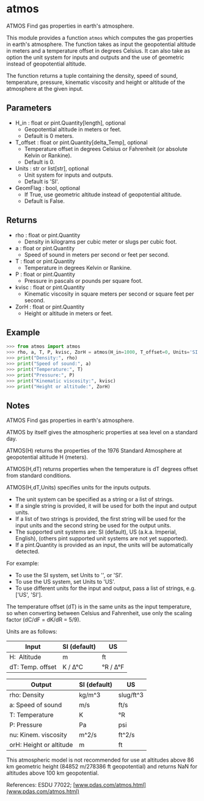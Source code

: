 # atmos
ATMOS Find gas properties in earth's atmosphere.

This module provides a function `atmos` which computes the gas properties in
earth's atmosphere. The function takes as input the geopotential altitude in
meters and a temperature offset in degrees Celsius. It can also take as option
the unit system for inputs and outputs and the use of geometric instead of
geopotential altitude.

The function returns a tuple containing the density, speed of sound,
temperature, pressure, kinematic viscosity and height or altitude of the
atmosphere at the given input.

## Parameters

- H_in : float or pint.Quantity[length], optional
  - Geopotential altitude in meters or feet. 
  - Default is 0 meters.
- T_offset : float or pint.Quantity[delta_Temp], optional
  - Temperature offset in degrees Celsius or Fahrenheit (or absolute Kelvin or Rankine). 
  - Default is 0.
- Units : str or list[str], optional
  - Unit system for inputs and outputs. 
  - Default is 'SI'.
- GeomFlag : bool, optional
  - If True, use geometric altitude instead of geopotential altitude. 
  - Default is False.

## Returns

- rho : float or pint.Quantity
  - Density in kilograms per cubic meter or slugs per cubic foot.
- a : float or pint.Quantity
  - Speed of sound in meters per second or feet per second.
- T : float or pint.Quantity
  - Temperature in degrees Kelvin or Rankine.
- P : float or pint.Quantity
  - Pressure in pascals or pounds per square foot.
- kvisc : float or pint.Quantity
  - Kinematic viscosity in square meters per second or square feet per second.
- ZorH : float or pint.Quantity
  - Height or altitude in meters or feet.

## Example

```python
>>> from atmos import atmos
>>> rho, a, T, P, kvisc, ZorH = atmos(H_in=1000, T_offset=0, Units='SI', GeomFlag=False)
>>> print("Density:", rho)
>>> print("Speed of sound:", a)
>>> print("Temperature:", T)
>>> print("Pressure:", P)
>>> print("Kinematic viscosity:", kvisc)
>>> print("Height or altitude:", ZorH)
```

## Notes

ATMOS Find gas properties in earth's atmosphere.

ATMOS by itself gives the atmospheric properties at sea level on a standard day.

ATMOS(H) returns the properties of the 1976 Standard Atmosphere at geopotential altitude H (meters).

ATMOS(H,dT) returns properties when the temperature is dT degrees offset from standard conditions.

ATMOS(H,dT,Units) specifies units for the inputs outputs.

- The unit system can be specified as a string or a list of strings. 
- If a single string is provided, it will be used for both the input and output units.  
- If a list of two strings is provided, the first string will be used for the input units and the second string be used for the output units.  
- The supported unit systems are: SI (default), US (a.k.a. Imperial, English), (others pint supported unit systems are not yet supported).  
- If a pint.Quantity is provided as an input, the units will be automatically detected.  

For example:

- To use the SI system, set Units to '', or 'SI'.
- To use the US system, set Units to 'US'.
- To use different units for the input and output, pass a list of strings, e.g. ['US', 'SI'].

The temperature offset (dT) is in the same units as the input temperature, so when converting between Celsius and Fahrenheit, use only the scaling factor (dC/dF = dK/dR = 5/9).

Units are as follows:

| Input                   | SI (default) | US        |
| ----------------------- | ------------ | --------- |
| H:  Altitude            | m            | ft        |
| dT: Temp. offset        | K / Δ°C      | °R / Δ°F  |

| Output                  | SI (default) | US        |
| ----------------------- | ------------ | --------- |
| rho: Density            | kg/m^3       | slug/ft^3 |
| a: Speed of sound       | m/s          | ft/s      |
| T: Temperature          | K            | °R        |
| P: Pressure             | Pa           | psi       |
| nu: Kinem. viscosity    | m^2/s        | ft^2/s    |
| orH: Height or altitude | m            | ft        |

This atmospheric model is not recommended for use at altitudes above 86 km geometric height (84852 m/278386 ft geopotential) and returns NaN for altitudes above 100 km geopotential.

References: ESDU 77022; [www.pdas.com/atmos.html](www.pdas.com/atmos.html)
